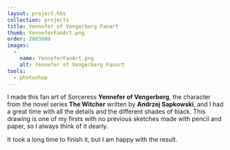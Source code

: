```yaml
---
layout: project.hbs
collection: projects
title: Yennefer of Vengerberg Fanart
thumb: YenneferFanArt.png
order: 2003000
images:
  -
    name: YenneferFanArt.png
    alt: Yennefer of Vengerberg Fanart
tools:
  - photoshop
---
```


I made this fan art of Sorceress **Yennefer of Vengerberg**, the character from the novel series **The Witcher** written by **Andrzej Sapkowski**, and I had a great time with all the details and the different shades of black. This drawing is one of my firsts with no previous sketches made with pencil and paper, so I always think of it dearly.

It took a long time to finish it, but I am happy with the result.
